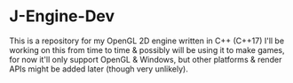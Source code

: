 # J-Engine-Dev

This is a repository for my OpenGL 2D engine written in C++ (C++17)
I'll be working on this from time to time & possibly will be using it to make games, for now it'll only support OpenGL & Windows, but other platforms & render APIs might be added later (though very unlikely).
